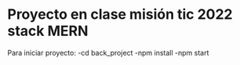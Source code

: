 # Proyecto en clase misión tic 2022 stack MERN

Para iniciar proyecto:
-cd back_project
-npm install
-npm start
